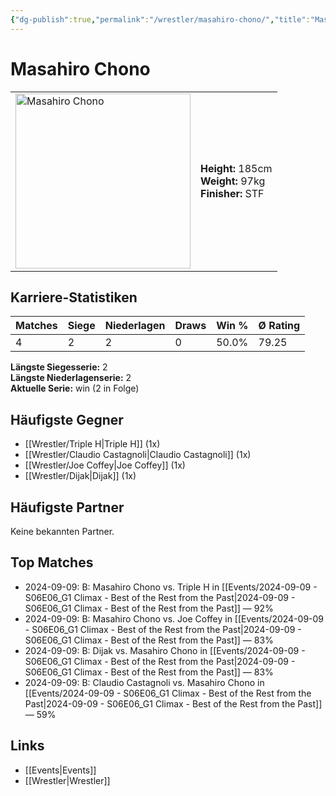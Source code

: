 ```yaml
---
{"dg-publish":true,"permalink":"/wrestler/masahiro-chono/","title":"Masahiro Chono","tags":["wrestler"],"noteIcon":""}
---
```



# Masahiro Chono

<table>
        <tr>
        <td><img src="https://github.com/CptSpaulding1980/choke-slam-wrestling/releases/download/images/Masahiro_Chono.png" width="280" alt="Masahiro Chono"></td>
        <td>
        <b>Height:</b> 185cm<br>
        <b>Weight:</b> 97kg<br>
        <b>Finisher:</b> STF<br>
        </td>
        </tr>
        </table>
        
## Karriere-Statistiken

| Matches | Siege | Niederlagen | Draws | Win % | Ø Rating |
|---------|-------|-------------|-------|-------|-----------|
| 4 | 2 | 2 | 0 | 50.0% | 79.25 |

**Längste Siegesserie:** 2<br>**Längste Niederlagenserie:** 2<br>**Aktuelle Serie:** win (2 in Folge)


## Häufigste Gegner
- [[Wrestler/Triple H\|Triple H]] (1x)
- [[Wrestler/Claudio Castagnoli\|Claudio Castagnoli]] (1x)
- [[Wrestler/Joe Coffey\|Joe Coffey]] (1x)
- [[Wrestler/Dijak\|Dijak]] (1x)

## Häufigste Partner
Keine bekannten Partner.

## Top Matches
- 2024-09-09: B: Masahiro Chono vs. Triple H in [[Events/2024-09-09 - S06E06_G1 Climax - Best of the Rest from the Past\|2024-09-09 - S06E06_G1 Climax - Best of the Rest from the Past]] — 92%
- 2024-09-09: B: Masahiro Chono vs. Joe Coffey in [[Events/2024-09-09 - S06E06_G1 Climax - Best of the Rest from the Past\|2024-09-09 - S06E06_G1 Climax - Best of the Rest from the Past]] — 83%
- 2024-09-09: B: Dijak vs. Masahiro Chono in [[Events/2024-09-09 - S06E06_G1 Climax - Best of the Rest from the Past\|2024-09-09 - S06E06_G1 Climax - Best of the Rest from the Past]] — 83%
- 2024-09-09: B: Claudio Castagnoli vs. Masahiro Chono in [[Events/2024-09-09 - S06E06_G1 Climax - Best of the Rest from the Past\|2024-09-09 - S06E06_G1 Climax - Best of the Rest from the Past]] — 59%

## Links
- [[Events\|Events]]
- [[Wrestler\|Wrestler]]
